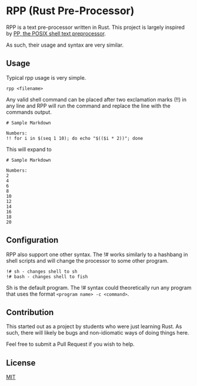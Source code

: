 # RPP (Rust Pre-Processor)

RPP is a text pre-processor written in Rust.
This project is largely inspired by [PP, the POSIX shell text  preprocessor](https://github.com/jhjn/pp).

As such, their usage and syntax are very similar.

## Usage

Typical rpp usage is very simple.

```
rpp <filename>
```

Any valid shell command can be placed after two exclamation marks (!!) in any
line and RPP will run the command and replace the line with the commands output.

```
# Sample Markdown

Numbers:
!! for i in $(seq 1 10); do echo "$(($i * 2))"; done
```

This will expand to 
```
# Sample Markdown

Numbers:
2
4
6
8
10
12
14
16
18
20
```

## Configuration

RPP also support one other syntax. The !# works similarly to a hashbang in shell
scripts and will change the processor to some other program.

```
!# sh - changes shell to sh
!# bash - changes shell to fish
```

Sh is the default program. The !# syntax could theoretically run any program
that uses the format `<program name> -c <command>`.

## Contribution

This started out as a project by students who were just learning Rust. As such,
there will likely be bugs and non-idiomatic ways of doing things here.

Feel free to submit a Pull Request if you wish to help.

## License

[MIT](./LICENSE.md)
